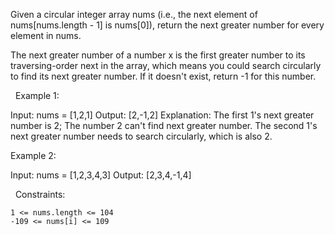 Given a circular integer array nums (i.e., the next element of nums[nums.length - 1] is nums[0]), return the next greater number for every element in nums.

The next greater number of a number x is the first greater number to its traversing-order next in the array, which means you could search circularly to find its next greater number. If it doesn't exist, return -1 for this number.

 
Example 1:

Input: nums = [1,2,1]
Output: [2,-1,2]
Explanation: The first 1's next greater number is 2; 
The number 2 can't find next greater number. 
The second 1's next greater number needs to search circularly, which is also 2.


Example 2:

Input: nums = [1,2,3,4,3]
Output: [2,3,4,-1,4]


 
Constraints:


	1 <= nums.length <= 104
	-109 <= nums[i] <= 109

